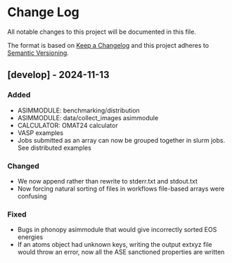 # Change Log
All notable changes to this project will be documented in this file.
 
The format is based on [Keep a Changelog](http://keepachangelog.com/)
and this project adheres to [Semantic Versioning](http://semver.org/).
 
## [develop] - 2024-11-13
 
### Added
- ASIMMODULE: benchmarking/distribution
- ASIMMODULE: data/collect_images asimmodule
- CALCULATOR: OMAT24 calculator
- VASP examples
- Jobs submitted as an array can now be grouped together in slurm jobs. See
  distributed examples
 
### Changed
- We now append rather than rewrite to stderr.txt and stdout.txt 
- Now forcing natural sorting of files in workflows file-based arrays were
  confusing

### Fixed
- Bugs in phonopy asimmodule that would give incorrectly sorted EOS energies
- If an atoms object had unknown keys, writing the output extxyz file would
  throw an error, now all the ASE sanctioned properties are written
